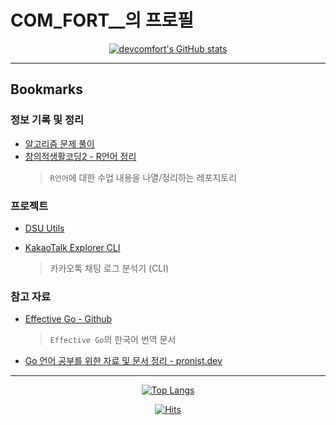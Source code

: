 # COM_FORT\_\_의 프로필

<div align="center">

[![devcomfort's GitHub stats](https://github-readme-stats.vercel.app/api?username=devcomfort)](https://github.com/devcomfort/github-readme-stats)

</div>

---

## Bookmarks

### 정보 기록 및 정리

-   [알고리즘 문제 풀이](https://github.com/devcomfort/algorithms_and_codes)
-   [창의적생활코딩2 - R언어 정리](https://github.com/devcomfort/dsu-rlang-course)
    > `R언어`에 대한 수업 내용을 나열/정리하는 레포지토리

### 프로젝트

-   [DSU Utils](https://github.com/devcomfort/DSU-Utils)

-   [KakaoTalk Explorer CLI](https://github.com/devcomfort/kakaotalk-explorer-cli)
    > 카카오톡 채팅 로그 분석기 (CLI)

### 참고 자료

-   [Effective Go - Github](https://github.com/devcomfort/effective-go)
    > `Effective Go`의 한국어 번역 문서
-   [Go 언어 공부를 위한 자료 및 문서 정리 - pronist.dev](https://pronist.dev/95)

---

<div align="center">

[![Top Langs](https://github-readme-stats.vercel.app/api/top-langs/?username=devcomfort)](https://github.com/devcomfort/github-readme-stats)

[![Hits](https://hits.seeyoufarm.com/api/count/incr/badge.svg?url=https%3A%2F%2Fgithub.com%2Fdevcomfort%2Fdevcomfort&count_bg=%2379C83D&title_bg=%23555555&icon=&icon_color=%23E7E7E7&title=hits&edge_flat=false)](https://hits.seeyoufarm.com)

</div>
